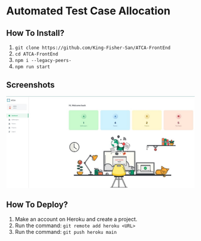 # Automated Test Case Allocation
## How To Install?
1. `git clone https://github.com/King-Fisher-San/ATCA-FrontEnd`
2. `cd ATCA-FrontEnd`
3. `npm i --legacy-peers-`
4. `npm run start`

## Screenshots
![Dashboard Full  View](./screenshots/ATCA-Dashboard_FullView.jpg)

## How To Deploy?

1. Make an account on Heroku and create a project.
2. Run the command: `git remote add heroku <URL>`
3. Run the command: `git push heroku main`